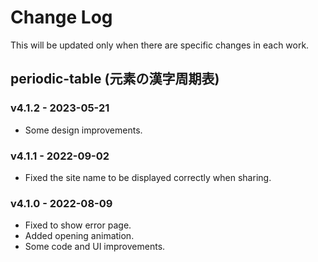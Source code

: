 # Change Log
This will be updated only when there are specific changes in each work.

## periodic-table (元素の漢字周期表)

### v4.1.2 - 2023-05-21
* Some design improvements.

### v4.1.1 - 2022-09-02
* Fixed the site name to be displayed correctly when sharing.

### v4.1.0 - 2022-08-09
* Fixed to show error page.
* Added opening animation.
* Some code and UI improvements.
